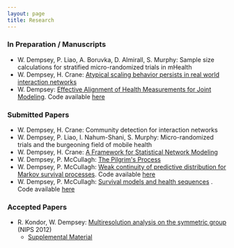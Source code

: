 ```yaml
---
layout: page
title: Research
---
```


### In Preparation / Manuscripts

-  W. Dempsey, P. Liao, A. Boruvka, D. Almirall, S. Murphy: Sample size calculations for stratified micro-randomized trials in mHealth
-  W. Dempsey, H. Crane: [Atypical scaling behavior persists in real world interaction networks](http://arxiv.org/abs/1509.08184)
-  W. Dempsey: [Effective Alignment of Health Measurements for Joint Modeling](http://galton.uchicago.edu/~wdempsey/research_papers/effective_timealignment.pdf). Code available [here](https://github.com/PlusTheMonk/jm_censoring)

### Submitted Papers

-  W. Dempsey, H. Crane: Community detection for interaction networks
-  W. Dempsey, P. Liao, I. Nahum-Shani, S. Murphy: Micro-randomized trials and the burgeoning field of mobile health
-  W. Dempsey, H. Crane: [A Framework for Statistical Network Modeling](http://arxiv.org/abs/1509.08185)
-  W. Dempsey, P. McCullagh: [The Pilgrim's Process](http://arxiv.org/abs/1412.1490)
-  W. Dempsey, P. McCullagh: [Weak continuity of predictive distribution for Markov survival processes](http://arxiv.org/abs/1411.5715). Code available [here](https://github.com/PlusTheMonk/markov_survival)
-  W. Dempsey, P. McCullagh: [Survival models and health sequences](http://galton.uchicago.edu/~wdempsey/research_papers/revival.pdf) . Code available [here](https://github.com/PlusTheMonk/revival_paper)

### Accepted Papers

-  R. Kondor, W. Dempsey: [Multiresolution analysis on the symmetric group](http://galton.uchicago.edu/~wdempsey/research_papers/multiresolutionSn.body.pdf) (NIPS 2012)
    - [Supplemental Material](http://galton.uchicago.edu/~wdempsey/research_papers/multiresolutionSn.supp.pdf)
